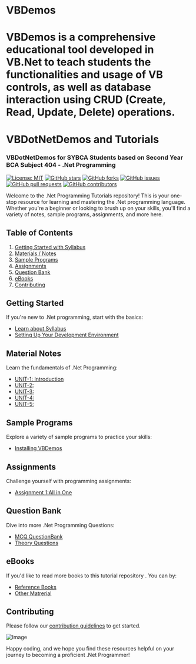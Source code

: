 # VBDemos
 VBDemos is a comprehensive educational tool developed in VB.Net to teach students the functionalities and usage of VB controls, as well as database interaction using CRUD (Create, Read, Update, Delete) operations.
=======
# VBDotNetDemos and Tutorials 
### VBDotNetDemos for SYBCA Students based on Second Year BCA Subject 404 - .Net Programming

[![License: MIT](https://img.shields.io/badge/License-MIT-blue.svg)](LICENSE)
[![GitHub stars](https://img.shields.io/github/stars/sbccas/VBDotNetDemos.svg)](https://github.com/sbccas/VBDotNetDemos/stargazers)
[![GitHub forks](https://img.shields.io/github/forks/sbccas/VBDotNetDemos.svg)](https://github.com/sbccas/VBDotNetDemos/network)
[![GitHub issues](https://img.shields.io/github/issues/sbccas/VBDotNetDemos.svg)](https://github.com/sbccas/VBDotNetDemos/issues)
[![GitHub pull requests](https://img.shields.io/github/issues-pr/sbccas/VBDotNetDemos.svg)](https://github.com/sbccas/VBDotNetDemos/pulls)
[![GitHub contributors](https://img.shields.io/github/contributors/sbccas/VBDotNetDemos.svg)](https://github.com/sbccas/VBDotNetDemos/graphs/contributors)

Welcome to the .Net Programming Tutorials repository! This is your one-stop resource for learning and mastering the .Net programming language. Whether you're a beginner or looking to brush up on your skills, you'll find a variety of notes, sample programs, assignments, and more here.

## Table of Contents

1. [Getting Started with Syllabus](#getting-started)
2. [Materials / Notes](#material-notes)
3. [Sample Programs](#sample-programs)
4. [Assignments](#assignments)
5. [Question Bank](#question-bank)
6. [eBooks](#ebooks)
7. [Contributing](#contributing)

## Getting Started

If you're new to .Net programming, start with the basics:

- [Learn about Syllabus](1_Syllabus/Syllabus_2020-21.pdf)
- [Setting Up Your Development Environment](1_Syllabus/setup.md)


## Material Notes

Learn the fundamentals of .Net Programming:

- [UNIT-1: Introduction](2_Notes/Unit_1.pdf)
- [UNIT-2: ](2_Notes/Unit_2.pdf)
- [UNIT-3: ](2_Notes/Unit_3.pdf)
- [UNIT-4: ](2_Notes/Unit_4.pdf)
- [UNIT-5: ](2_Notes/Unit_5.pdf)

## Sample Programs

Explore a variety of sample programs to practice your skills:

- [Installing VBDemos](3_Programs/installvbdemos.md)


## Assignments

Challenge yourself with programming assignments:

- [Assignment 1:All in One](4_Assignments/Assignment_Sheet.pdf)


## Question Bank

Dive into more .Net Programming Questions:

- [MCQ QuestionBank](5_QuestionBank/All_Units_MCQs.pdf)
- [Theory Questions](5_QuestionBank/All_Units_MCQs.pdf)

## eBooks

If you'd like to read more books to this tutorial repository . You can by:

- [Reference Books](6_eBooks/)
- [Other Matrerial](6_eBooks/)

## Contributing
Please follow our [contribution guidelines](README.md) to get started.

<img src="https://github.com/sbccas/VBDotNetDemos/assets/115479871/db8a94c1-51da-4973-86df-4054184e1191" alt="Image" width="Auto" height="Auto">

Happy coding, and we hope you find these resources helpful on your journey to becoming a proficient .Net Programmer!

